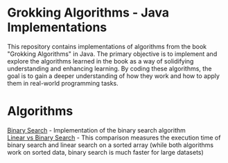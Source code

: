 # Grokking Algorithms -  Java Implementations
This repository contains implementations of algorithms from the book "Grokking Algorithms" in Java. The primary objective is to implement and explore the algorithms learned in the book as a way of solidifying understanding and enhancing learning. By coding these algorithms, the goal is to gain a deeper understanding of how they work and how to apply them in real-world programming tasks.

# Algorithms 
[Binary Search](https://github.com/jwvIyx/grokking-algorithms-implementations-in-java/blob/main/binarysearch/BinarySearch.java) - Implementation of the binary search algorithm  
[Linear vs Binary Search](https://github.com/jwvIyx/grokking-algorithms-implementations-in-java/blob/main/binarysearch/BinaryVsLinear.java) - This comparison measures the execution time of binary search and linear search on a sorted array (while both algorithms work on sorted data, binary search is much faster for large datasets)

